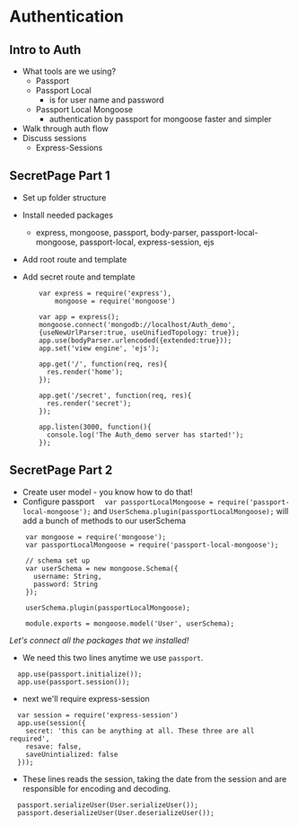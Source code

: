 # Authentication

## Intro to Auth
  * What tools are we using?
    * Passport
    * Passport Local
      - is for user name and password
    * Passport Local Mongoose
      - authentication by passport for mongoose faster and simpler
  * Walk through auth flow
  * Discuss sessions
    * Express-Sessions

## SecretPage Part 1
  * Set up folder structure
  * Install needed packages
    - express, mongoose, passport, body-parser, passport-local-mongoose, passport-local, express-session, ejs
  * Add root route and template
  * Add secret route and template

    ```
        var express = require('express'),
            mongoose = require('mongoose')

        var app = express();
        mongoose.connect('mongodb://localhost/Auth_demo',
        {useNewUrlParser:true, useUnifiedTopology: true});
        app.use(bodyParser.urlencoded({extended:true}));
        app.set('view engine', 'ejs');

        app.get('/', function(req, res){
          res.render('home');
        });

        app.get('/secret', function(req, res){
          res.render('secret');
        });

        app.listen(3000, function(){
          console.log('The Auth_demo server has started!');
        });
    ```

## SecretPage Part 2
  * Create user model - you know how to do that!
  * Configure passport
    `  var passportLocalMongoose = require('passport-local-mongoose');` and `UserSchema.plugin(passportLocalMongoose);` will add a bunch of methods to our userSchema

  ```
      var mongoose = require('mongoose');
      var passportLocalMongoose = require('passport-local-mongoose');

      // schema set up
      var userSchema = new mongoose.Schema({
        username: String,
        password: String
      });

      userSchema.plugin(passportLocalMongoose);

      module.exports = mongoose.model('User', userSchema);
  ```

  *Let's connect all the packages that we installed!*
  - We need this two lines anytime we use `passport`.
  ```
    app.use(passport.initialize());
    app.use(passport.session());
  ```
  - next we'll require express-session
  ```
    var session = require('express-session')
    app.use(session({
      secret: 'this can be anything at all. These three are all required',
      resave: false,
      saveUnintialized: false
    }));
  ```

  - These lines reads the session, taking the date from the session and are responsible for encoding and decoding.

  ```
    passport.serializeUser(User.serializeUser());
    passport.deserializeUser(User.deserializeUser());
  ```
